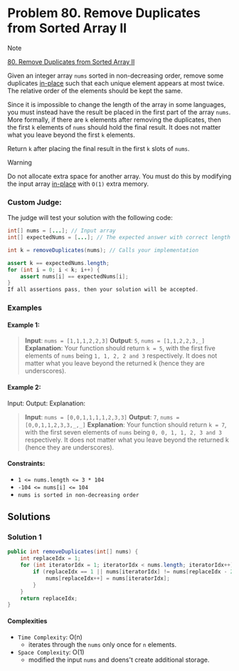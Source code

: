 # Problem 80. Remove Duplicates from Sorted Array II

> [!NOTE]
> [80. Remove Duplicates from Sorted Array II](https://leetcode.com/problems/remove-duplicates-from-sorted-array-ii/description/?envType=study-plan-v2&envId=top-interview-150)

Given an integer array `nums` sorted in non-decreasing order, remove some duplicates [in-place](https://en.wikipedia.org/wiki/In-place_algorithm) such that each unique element appears at most twice. The relative order of the elements should be kept the same.

Since it is impossible to change the length of the array in some languages, you must instead have the result be placed in the first part of the array `nums`. More formally, if there are `k` elements after removing the duplicates, then the first `k` elements of `nums` should hold the final result. It does not matter what you leave beyond the first `k` elements.

Return `k` after placing the final result in the first `k` slots of `nums`.

> [!WARNING]
> Do not allocate extra space for another array.
> You must do this by modifying the input array [in-place](https://en.wikipedia.org/wiki/In-place_algorithm) with `O(1)` extra memory.

### Custom Judge:

The judge will test your solution with the following code:

```java
int[] nums = [...]; // Input array
int[] expectedNums = [...]; // The expected answer with correct length

int k = removeDuplicates(nums); // Calls your implementation

assert k == expectedNums.length;
for (int i = 0; i < k; i++) {
    assert nums[i] == expectedNums[i];
}
If all assertions pass, then your solution will be accepted.
```

### Examples

#### Example 1:

> **Input**: `nums = [1,1,1,2,2,3]`
> **Output**: `5`, `nums = [1,1,2,2,3,_]`
> **Explanation**: Your function should return `k = 5`, with the first five elements of `nums` being `1, 1, 2, 2 and 3` respectively. It does not matter what you leave beyond the returned k (hence they are underscores).

#### Example 2:

Input: 
Output: 
Explanation: 

> **Input**: `nums = [0,0,1,1,1,1,2,3,3]`
> **Output**: `7`, `nums = [0,0,1,1,2,3,3,_,_]`
> **Explanation**: Your function should return `k = 7`, with the first seven elements of `nums` being `0, 0, 1, 1, 2, 3 and 3` respectively. It does not matter what you leave beyond the returned k (hence they are underscores).

#### Constraints:

- `1 <= nums.length <= 3 * 104`
- `-104 <= nums[i] <= 104`
- `nums is sorted in non-decreasing order`

## Solutions

### Solution 1

```java
public int removeDuplicates(int[] nums) {
    int replaceIdx = 1;
    for (int iteratorIdx = 1; iteratorIdx < nums.length; iteratorIdx++) {
        if (replaceIdx == 1 || nums[iteratorIdx] != nums[replaceIdx - 2]) {
            nums[replaceIdx++] = nums[iteratorIdx];
        }
    }
    return replaceIdx;
}
```

#### Complexities

- `Time Complexity`: O(n)
    - iterates through the `nums` only once for `n` elements.
- `Space Complexity`: O(1)
    - modified the input `nums` and doens't create additional storage.
